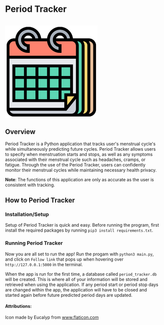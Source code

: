 # Period Tracker

&emsp;&emsp;&emsp;&emsp;&emsp;&emsp;&emsp;&emsp;&emsp;&emsp;&emsp;&emsp;&emsp;&emsp;&emsp;&emsp;&emsp;<img alt ="Calendar image" src="static/calendar.png" width="300">

## Overview

Period Tracker is a Python application that tracks user's menstrual cycle's while simultaneously predicting future cycles. Period Tracker allows users to specify when menstruation starts and stops, as well as any symptoms associated with their menstrual cycle such as headaches, cramps, or fatigue. Through the use of the Period Tracker, users can confidently monitor their menstrual cycles while maintaining necessary health privacy.

**Note**: The functions of this application are only as accurate as the user is consistent with tracking.

## How to Period Tracker

### Installation/Setup

Setup of Period Tracker is quick and easy. Before running the program, first install the required packages by running `pip3 install requirements.txt`.

### Running Period Tracker

Now you are all set to run the app! Run the progam with `python3 main.py`, and click on `Follow link` that pops up when hovering over `http://127.0.0.1:5000` in the terminal.

When the app is run for the first time, a database called `period_tracker.db` will be created. This is where all of your information will be stored and retrieved when using the application. If any period start or period stop days are changed within the app, the application will have to be closed and started again before future predicted period days are updated.

#### Attributions:

Icon made by Eucalyp from www.flaticon.com
